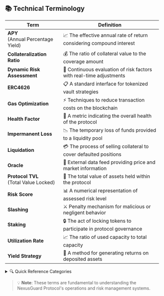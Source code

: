 ## 📚 Technical Terminology

| Term | Definition |
|------|------------|
| **APY** <br>(Annual Percentage Yield) | 📈 The effective annual rate of return considering compound interest |
| **Collateralization Ratio** | 💰 The ratio of collateral value to the coverage amount |
| **Dynamic Risk Assessment** | 🔄 Continuous evaluation of risk factors with real-time adjustments |
| **ERC4626** | 📋 A standard interface for tokenized vault strategies |
| **Gas Optimization** | ⚡ Techniques to reduce transaction costs on the blockchain |
| **Health Factor** | 🏥 A metric indicating the overall health of the protocol |
| **Impermanent Loss** | 📉 The temporary loss of funds provided to a liquidity pool |
| **Liquidation** | 💳 The process of selling collateral to cover defaulted positions |
| **Oracle** | 🔮 External data feed providing price and market information |
| **Protocol TVL** <br>(Total Value Locked) | 🏦 The total value of assets held within the protocol |
| **Risk Score** | 📊 A numerical representation of assessed risk level |
| **Slashing** | ⚔️ Penalty mechanism for malicious or negligent behavior |
| **Staking** | 🔒 The act of locking tokens to participate in protocol governance |
| **Utilization Rate** | 📈 The ratio of used capacity to total capacity |
| **Yield Strategy** | 💸 A method for generating returns on deposited assets |

<details>
<summary>🔍 Quick Reference Categories</summary>

### Risk Management Terms
- Dynamic Risk Assessment
- Risk Score
- Health Factor
- Slashing

### Financial Terms
- APY
- Collateralization Ratio
- Impermanent Loss
- TVL
- Utilization Rate

### Technical Terms
- ERC4626
- Gas Optimization
- Oracle

### Protocol Operations
- Liquidation
- Staking
- Yield Strategy

</details>

> 💡 **Note**: These terms are fundamental to understanding the NexusGuard Protocol's operations and risk management systems.
